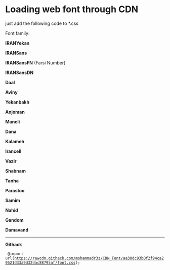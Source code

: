 # Loading web font through CDN
just add the following code to *.css

Font family:

<b>IRANYekan</b>

<b>IRANSans</b>

<b>IRANSansFN</b> (Farsi Number)

<b>IRANSansDN</b>

<b>Daal</b>

<b>Aviny</b>

<b>Yekanbakh</b>

<b>Anjoman</b>

<b>Maneli</b>

<b>Dana</b>

<b>Kalameh</b>

<b>Irancell</b>

<b>Vazir</b>

<b>Shabnam</b>

<b>Tanha</b>

<b>Parastoo</b>

<b>Samim</b>

<b>Nahid</b>

<b>Gandom</b>

<b>Damavand</b>

-----------------------------------------------------------------------------
<b>Githack</b>


<code> @import url(https://rawcdn.githack.com/mohammadr3z/CDN_Font/aa30dc93b0f2f94ca29521d33a9d32dac88795af/font.css); </code>

